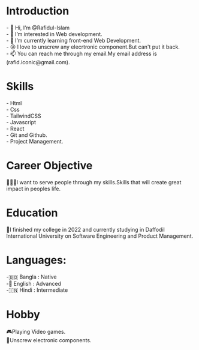 <h1>Introduction</h1>
- 👋 Hi, I’m @Rafidul-Islam<br>
- 👀 I’m interested in Web development.<br>
- 🌱 I’m currently learning front-end Web Development.<br>
- 😜 I love to unscrew any elecrtronic component.But can't put it back.<br>
- 📫 You can reach me through my email.My email address is (rafid.iconic@gmail.com).<br>

<h1>Skills</h1>
- Html<br>
- Css<br>
- TailwindCSS<br>
- Javascript<br>
- React<br>
- Git and Github.<br>
- Project Management.<br>

<h1>Career Objective</h1>
👨🏾‍💻I want to serve people through my skills.Skills that will create great impact in peoples life.

<h1>Education</h1>
📖I finished my college in 2022 and currently studying in Daffodil International University on Software Engineering and Product Management.

<h1>Languages:</h1>
-🇧🇩 Bangla : Native<br>
-🏴󠁧󠁢󠁥󠁮󠁧󠁿 English : Advanced<br>
-🇮🇳 Hindi : Intermediate<br>

<h1>Hobby</h1>
🎮Playing Video games.<br>
🤖Unscrew electronic components.<br>
<!---
Rafidul-Islam/Rafidul-Islam is a ✨ special ✨ repository because its `README.md` (this file) appears on your GitHub profile.
You can click the Preview link to take a look at your changes.
--->

